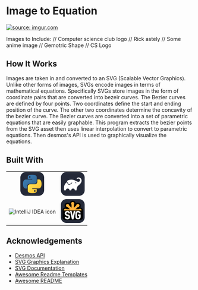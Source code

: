# Image to Equation


<a href="https://imgur.com/3dMZQ2l"><img src="https://i.imgur.com/3dMZQ2l.png" title="source: imgur.com" /></a>



Images to Include:
// Computer science club logo
// Rick astely 
// Some anime image
// Gemotric Shape
// CS Logo



## How It Works
Images are taken in and converted to an SVG (Scalable Vector Graphics). Unlike other forms of images, SVGs encode images in terms of mathematical equations. Specifically SVGs store images in the form of coordinate pairs that are converted into bezeir curves. The Bezier curves are defined by four points. Two coordinates define the start and ending position of the curve. The other two coordinates determine the concavity of the bezier curve. The Bezier curves are converted into a set of parametric equations that are easily graphable. This program extracts the bezier points from the SVG asset then uses linear interpolation to convert to parametric equations. Then desmos's API is used to graphically visualize the equations.   

## Built With
<table>
  <tr>
    <td align="center">
      <img src="https://raw.githubusercontent.com/tandpfun/skill-icons/59059d9d1a2c092696dc66e00931cc1181a4ce1f/icons/Python-Dark.svg" width="64" height="64" alt="Python">
    </td>
    <td align="center">
      <img src="https://raw.githubusercontent.com/tandpfun/skill-icons/59059d9d1a2c092696dc66e00931cc1181a4ce1f/icons/Gradle-Dark.svg" width="64" height="64" alt="Gradle icon">
    </td>
  </tr>
  <tr>
    <td align="center">
      <img src="https://raw.githubusercontent.com/tandpfun/skill-icons/59059d9d1a2c092696dc66e00931cc1181a4ce1f/icons/Idea-Dark." width="64" height="64" alt="IntelliJ IDEA icon">
    </td>
    <td align="center">
      <img src="https://raw.githubusercontent.com/tandpfun/skill-icons/59059d9d1a2c092696dc66e00931cc1181a4ce1f/icons/SVG-Dark.svg" width="64" height="64" alt="SVG">
    </td>
  </tr>
</table>


## Acknowledgements

 - [Desmos API](https://www.desmos.com/api/v1.8/docs/index.html)
 - [SVG Graphics Explanation](https://developer.mozilla.org/en-US/docs/Web/SVG)
 - [SVG Documentation](https://www.w3.org/2000/svg)
  - [Awesome Readme Templates](https://awesomeopensource.com/project/elangosundar/awesome-README-templates)
 - [Awesome README](https://github.com/matiassingers/awesome-readme)


